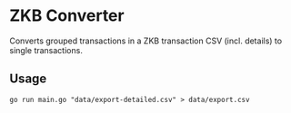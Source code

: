 # ZKB Converter

Converts grouped transactions in a ZKB transaction CSV (incl. details) to single transactions.

## Usage

```
go run main.go "data/export-detailed.csv" > data/export.csv
```
